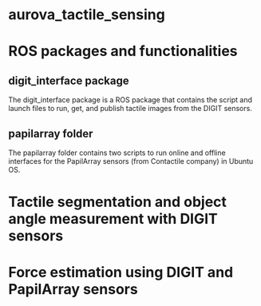 # aurova_tactile_sensing

# ROS packages and functionalities

## digit_interface package
The digit_interface package is a ROS package that contains the script and launch files to run, get, and publish tactile images from the DIGIT sensors.

## papilarray folder
The papilarray folder contains two scripts to run online and offline interfaces for the PapilArray sensors (from Contactile company) in Ubuntu OS. 

# Tactile segmentation and object angle measurement with DIGIT sensors

# Force estimation using DIGIT and PapilArray sensors

